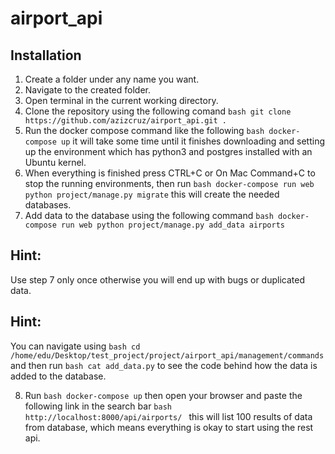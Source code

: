 # airport_api

## Installation

1. Create a folder under any name you want.
2. Navigate to the created folder.
3. Open terminal in the current working directory.
4. Clone the repository using the following comand ```bash git clone https://github.com/azizcruz/airport_api.git . ```
5. Run the docker compose command like the following ```bash docker-compose up``` it will take some time until it finishes downloading and setting up the environment which has python3 and postgres installed with an Ubuntu kernel.
6. When everything is finished press CTRL+C or On Mac Command+C to stop the running environments, then run ```bash docker-compose run web python project/manage.py migrate``` this will create the needed databases.
7. Add data to the database using the following command ```bash docker-compose run web python project/manage.py add_data airports```

## Hint:
Use step 7 only once otherwise you will end up with bugs or duplicated data.

## Hint:
You can navigate using ```bash cd /home/edu/Desktop/test_project/project/airport_api/management/commands
``` and then run ```bash cat add_data.py``` to see the code behind how the data is added to the database.

8. Run ```bash docker-compose up``` then open your browser and paste the following link in the search bar ```bash http://localhost:8000/api/airports/ ``` this will list 100 results of data from database, which means everything is okay to start using the rest api.
